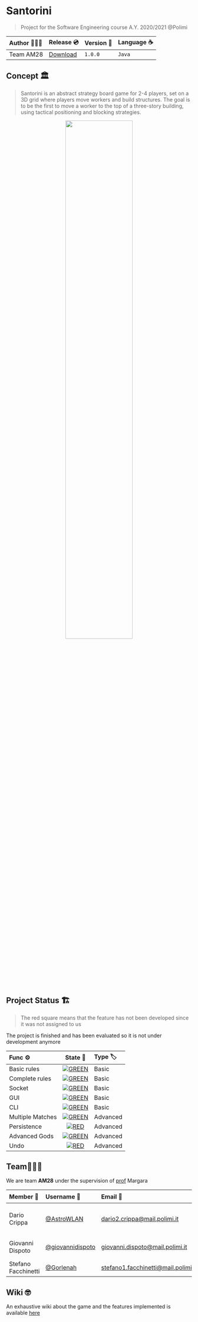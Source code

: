 # Santorini 
> Project for the Software Engineering course A.Y. 2020/2021 @Polimi

| Author 👨🏼‍💻 | Release 💿 | Version 📐 | Language ☕️ | 
| :--- | :--- | :--- | :--- |
| Team AM28 | [Download](https://github.com/giovannidispoto/ing-sw-2020-Crippa-Dispoto-Facchinetti/releases/) | `1.0.0` | `Java` |
## Concept 🏛️
> Santorini is an abstract strategy board game for 2-4 players, set on a 3D grid where players move workers and build structures. The goal is to be the first to move a worker to the top of a three-story building, using tactical positioning and blocking strategies.
<div align="center">
  <img src="Github Resources/Screenshots/Game/GUIBoardExample.png" width="60%">
</div>

## Project Status 🏗
> The red square means that the feature has not been developed since it was not assigned to us

The project is finished and has been evaluated so it is not under development anymore

| Func ⚙️ | State 🩻 | Type 🏷️ |
|:--|:--:|:--|
| Basic rules | [![GREEN](https://placehold.it/15/44bb44/44bb44)](#) | Basic |
| Complete rules |[![GREEN](https://placehold.it/15/44bb44/44bb44)](#) | Basic |
| Socket | [![GREEN](https://placehold.it/15/44bb44/44bb44)](#) | Basic |
| GUI | [![GREEN](https://placehold.it/15/44bb44/44bb44)](#) | Basic |
| CLI | [![GREEN](https://placehold.it/15/44bb44/44bb44)](#) | Basic |
| Multiple Matches | [![GREEN](https://placehold.it/15/44bb44/44bb44)](#) | Advanced |
| Persistence | [![RED](https://placehold.it/15/f03c15/f03c15)](#) | Advanced |
| Advanced Gods | [![GREEN](https://placehold.it/15/44bb44/44bb44)](#) | Advanced |
| Undo | [![RED](https://placehold.it/15/f03c15/f03c15)](#) | Advanced |

<!--
[![RED](https://placehold.it/15/f03c15/f03c15)](#)
[![YELLOW](https://placehold.it/15/ffdd00/ffdd00)](#)
[![GREEN](https://placehold.it/15/44bb44/44bb44)](#)
-->
## Team👷🏻‍♂️
We are team **AM28** under the supervision of [prof](https://margara.faculty.polimi.it) Margara

| Member 👤 | Username 👾 | Email 📨 | Tasks 📋|
|:--|:--|:--|:--|
|Dario Crippa|[@AstroWLAN](https://github.com/AstroWLAN)|dario2.crippa@mail.polimi.it|Model and User Interface [CLI + minor GUI]
|Giovanni Dispoto|[@giovannidispoto](https://github.com/giovannidispoto)|giovanni.dispoto@mail.polimi.it|Model and User Interface [GUI]
|Stefano Facchinetti|[@Gorlenah](https://github.com/Gorlenah)|stefano1.facchinetti@mail.polimi.it|Communication

## Wiki 🤓
An exhaustive wiki about the game and the features implemented is available [here](https://github.com/giovannidispoto/ing-sw-2020-Crippa-Dispoto-Facchinetti/wiki)
